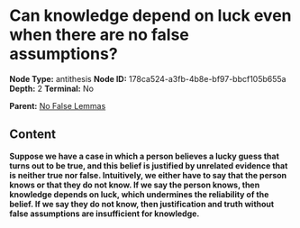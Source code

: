 # Can knowledge depend on luck even when there are no false assumptions?

**Node Type:** antithesis
**Node ID:** 178ca524-a3fb-4b8e-bf97-bbcf105b655a
**Depth:** 2
**Terminal:** No

**Parent:** [No False Lemmas](no-false-lemmas.md)

## Content

**Suppose we have a case in which a person believes a lucky guess that turns out to be true, and this belief is justified by unrelated evidence that is neither true nor false. Intuitively, we either have to say that the person knows or that they do not know. If we say the person knows, then knowledge depends on luck, which undermines the reliability of the belief. If we say they do not know, then justification and truth without false assumptions are insufficient for knowledge.**
